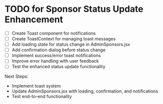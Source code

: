 # TODO for Sponsor Status Update Enhancement

- [ ] Create Toast component for notifications
- [ ] Create ToastContext for managing toast messages
- [ ] Add loading state for status change in AdminSponsors.jsx
- [ ] Add confirmation dialog before status change
- [ ] Implement success/error toast notifications
- [ ] Improve error handling with user feedback
- [ ] Test the enhanced status update functionality

Next Steps:
- Implement toast system
- Update AdminSponsors.jsx with loading, confirmation, and notifications
- Test end-to-end functionality
